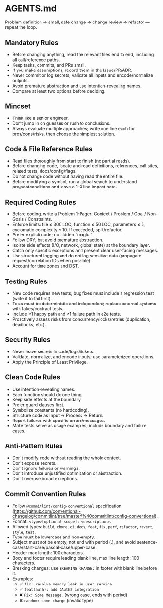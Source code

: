 # AGENTS.md

Problem definition → small, safe change → change review → refactor — repeat the loop.

## Mandatory Rules

- Before changing anything, read the relevant files end to end, including all call/reference paths.
- Keep tasks, commits, and PRs small.
- If you make assumptions, record them in the Issue/PR/ADR.
- Never commit or log secrets; validate all inputs and encode/normalize outputs.
- Avoid premature abstraction and use intention-revealing names.
- Compare at least two options before deciding.

## Mindset

- Think like a senior engineer.
- Don’t jump in on guesses or rush to conclusions.
- Always evaluate multiple approaches; write one line each for pros/cons/risks, then choose the simplest solution.

## Code & File Reference Rules

- Read files thoroughly from start to finish (no partial reads).
- Before changing code, locate and read definitions, references, call sites, related tests, docs/config/flags.
- Do not change code without having read the entire file.
- Before modifying a symbol, run a global search to understand pre/postconditions and leave a 1–3 line impact note.

## Required Coding Rules

- Before coding, write a Problem 1-Pager: Context / Problem / Goal / Non-Goals / Constraints.
- Enforce limits: file ≤ 300 LOC, function ≤ 50 LOC, parameters ≤ 5, cyclomatic complexity ≤ 10. If exceeded, split/refactor.
- Prefer explicit code; no hidden “magic.”
- Follow DRY, but avoid premature abstraction.
- Isolate side effects (I/O, network, global state) at the boundary layer.
- Catch only specific exceptions and present clear user-facing messages.
- Use structured logging and do not log sensitive data (propagate request/correlation IDs when possible).
- Account for time zones and DST.

## Testing Rules

- New code requires new tests; bug fixes must include a regression test (write it to fail first).
- Tests must be deterministic and independent; replace external systems with fakes/contract tests.
- Include ≥1 happy path and ≥1 failure path in e2e tests.
- Proactively assess risks from concurrency/locks/retries (duplication, deadlocks, etc.).

## Security Rules

- Never leave secrets in code/logs/tickets.
- Validate, normalize, and encode inputs; use parameterized operations.
- Apply the Principle of Least Privilege.

## Clean Code Rules

- Use intention-revealing names.
- Each function should do one thing.
- Keep side effects at the boundary.
- Prefer guard clauses first.
- Symbolize constants (no hardcoding).
- Structure code as Input → Process → Return.
- Report failures with specific errors/messages.
- Make tests serve as usage examples; include boundary and failure cases.

## Anti-Pattern Rules

- Don't modify code without reading the whole context.
- Don't expose secrets.
- Don't ignore failures or warnings.
- Don't introduce unjustified optimization or abstraction.
- Don't overuse broad exceptions.

## Commit Convention Rules

- Follow `@commitlint/config-conventional` specification (https://github.com/conventional-changelog/commitlint/tree/master/%40commitlint/config-conventional).
- Format: `<type>[optional scope]: <description>`.
- Allowed types: `build`, `chore`, `ci`, `docs`, `feat`, `fix`, `perf`, `refactor`, `revert`, `style`, `test`.
- Type must be lowercase and non-empty.
- Subject must not be empty, not end with period (.), and avoid sentence-case/start-case/pascal-case/upper-case.
- Header max length: 100 characters.
- Body and footer require leading blank line, max line length: 100 characters.
- Breaking changes: use `BREAKING CHANGE:` in footer with blank line before it.
- Examples:
    - ✅ `fix: resolve memory leak in user service`
    - ✅ `feat(auth): add OAuth2 integration`
    - ❌ `Fix: Some Message.` (wrong case, ends with period)
    - ❌ `random: some change` (invalid type)
